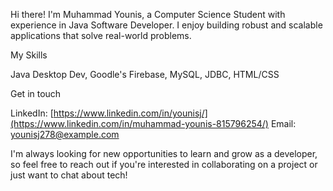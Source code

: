 Hi there! I'm Muhammad Younis, a Computer Science Student with experience in Java Software Developer. I enjoy building robust and scalable applications that solve real-world problems.

My Skills

Java Desktop Dev,
Goodle's Firebase,
MySQL,
JDBC,
HTML/CSS

Get in touch

LinkedIn: [https://www.linkedin.com/in/younisj/](https://www.linkedin.com/in/muhammad-younis-815796254/)
Email: younisj278@example.com

I'm always looking for new opportunities to learn and grow as a developer, so feel free to reach out if you're interested in collaborating on a project or just want to chat about tech!
